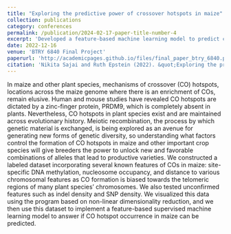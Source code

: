 ```yaml
---
title: "Exploring the predictive power of crossover hotspots in maize"
collection: publications
category: conferences
permalink: /publication/2024-02-17-paper-title-number-4
excerpt: 'Developed a feature-based machine learning model to predict crossover hotspot occurrence in maize using chromatin and genomic features.'
date: 2022-12-16
venue: 'BTRY 6840 Final Project'
paperurl: 'http://academicpages.github.io/files/final_paper_btry_6840.pdf'
citation: 'Nikita Sajai and Ruth Epstein (2022). &quot;Exploring the predictive power of crossover hotspots in maize.&quot; <i>Final Project</i>.'
---
```


In maize and other plant species, mechanisms of crossover (CO) hotspots, locations across the maize genome where there is an enrichment of COs, remain elusive. Human and mouse studies have revealed CO hotspots are dictated by a zinc-finger protein, PRDM9, which is completely absent in plants. Nevertheless, CO hotspots in plant species exist and are maintained across evolutionary history. Meiotic recombination, the process by which genetic material is exchanged, is being explored as an avenue for generating new forms of genetic diversity, so understanding what factors control the formation of CO hotspots in maize and other important crop species will give breeders the power to unlock new and favorable combinations of alleles that lead to productive varieties. We constructed a labeled dataset incorporating several known features of COs in maize: site-specific DNA methylation, nucleosome occupancy, and distance to various chromosomal features as CO formation is biased towards the telomeric regions of many plant species’ chromosomes. We also tested unconfirmed features such as indel density and SNP density. We visualized this data using the program based on non-linear dimensionality reduction, and we then use this dataset to implement a feature-based supervised machine learning model to answer if CO hotspot occurrence in maize can be predicted.

